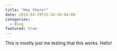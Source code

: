 ```yaml
---
title: "Hey there!"
date: 2019-04-29T15:34:30-04:00
categories:
  - Blog
featured: true
---
```


This is mostly just me testing that this works. Hello!
